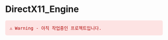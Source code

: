 # DirectX11_Engine

<div style="background-color: rgba(255, 0, 0, 0.1); color: #b00000; padding: 1em; border-radius: 5px; font-family: monospace;">
⚠️ Warning - 아직 작업중인 프로젝트입니다.
</div>
